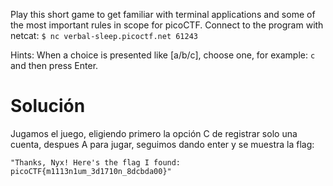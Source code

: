 Play this short game to get familiar with terminal applications and some of the most important rules in scope for picoCTF. Connect to the program with netcat: `$ nc verbal-sleep.picoctf.net 61243`

Hints:
	When a choice is presented like [a/b/c], choose one, for example: `c` and then press Enter.

# Solución
Jugamos el juego, eligiendo primero la opción C de registrar solo una cuenta, despues A para jugar, seguimos dando enter y se muestra la flag:
```
"Thanks, Nyx! Here's the flag I found: picoCTF{m1113n1um_3d1710n_8dcbda00}"
```